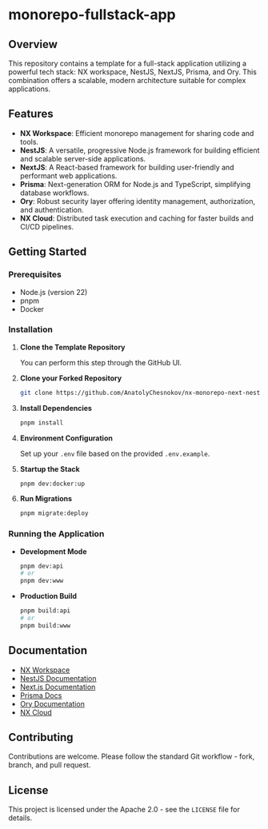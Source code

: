 # monorepo-fullstack-app

## Overview

This repository contains a template for a full-stack application utilizing a powerful tech stack: NX workspace, NestJS, NextJS, Prisma, and Ory. This combination offers a scalable, modern architecture suitable for complex applications.

## Features

- **NX Workspace**: Efficient monorepo management for sharing code and tools.
- **NestJS**: A versatile, progressive Node.js framework for building efficient and scalable server-side applications.
- **NextJS**: A React-based framework for building user-friendly and performant web applications.
- **Prisma**: Next-generation ORM for Node.js and TypeScript, simplifying database workflows.
- **Ory**: Robust security layer offering identity management, authorization, and authentication.
- **NX Cloud**: Distributed task execution and caching for faster builds and CI/CD pipelines.

## Getting Started

### Prerequisites

- Node.js (version 22)
- pnpm
- Docker

### Installation

1. **Clone the Template Repository**

   You can perform this step through the GitHub UI.

2. **Clone your Forked Repository**

   ```bash
   git clone https://github.com/AnatolyChesnokov/nx-monorepo-next-nest-gitlab-ci.git

   ```

3. **Install Dependencies**

   ```bash
   pnpm install
   ```

4. **Environment Configuration**

   Set up your `.env` file based on the provided `.env.example`.

5. **Startup the Stack**

   ```bash
   pnpm dev:docker:up
   ```

6. **Run Migrations**

   ```bash
   pnpm migrate:deploy
   ```

### Running the Application

- **Development Mode**

  ```bash
  pnpm dev:api
  # or
  pnpm dev:www
  ```

- **Production Build**

  ```bash
  pnpm build:api
  # or
  pnpm build:www
  ```

## Documentation

- [NX Workspace](https://nx.dev/)
- [NestJS Documentation](https://nestjs.com/)
- [Next.js Documentation](https://nextjs.org/docs)
- [Prisma Docs](https://www.prisma.io/docs/)
- [Ory Documentation](https://www.ory.sh/docs/)
- [NX Cloud](https://www.nx.app)

## Contributing

Contributions are welcome. Please follow the standard Git workflow - fork, branch, and pull request.

## License

This project is licensed under the Apache 2.0 - see the `LICENSE` file for details.
